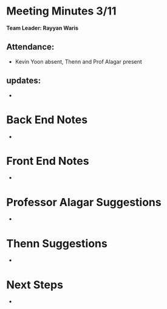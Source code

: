 # Meeting Minutes 3/11
**Team Leader: Rayyan Waris**

## Attendance:
* Kevin Yoon absent, Thenn and Prof Alagar present





## updates: 
- 

# Back End Notes
- 

# Front End Notes
- 

# Professor Alagar Suggestions
-

# Thenn Suggestions
- 

# Next Steps
- 
